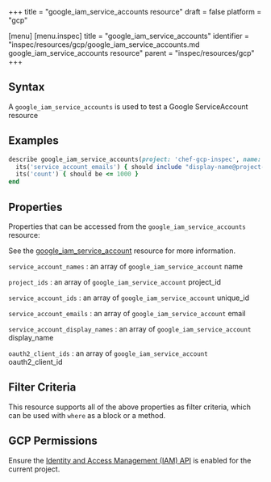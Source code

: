 +++
title = "google_iam_service_accounts resource"
draft = false
platform = "gcp"

[menu]
  [menu.inspec]
    title = "google_iam_service_accounts"
    identifier = "inspec/resources/gcp/google_iam_service_accounts.md google_iam_service_accounts resource"
    parent = "inspec/resources/gcp"
+++

## Syntax

A `google_iam_service_accounts` is used to test a Google ServiceAccount resource

## Examples

```ruby
describe google_iam_service_accounts(project: 'chef-gcp-inspec', name: "display-name@project-id.iam.gserviceaccount.com") do
  its('service_account_emails') { should include "display-name@project-id.iam.gserviceaccount.com" }
  its('count') { should be <= 1000 }
end
```

## Properties

Properties that can be accessed from the `google_iam_service_accounts` resource:

See the [google_iam_service_account](/inspec/resources/google_iam_service_account/#properties) resource for more information.

`service_account_names`
: an array of `google_iam_service_account` name

`project_ids`
: an array of `google_iam_service_account` project_id

`service_account_ids`
: an array of `google_iam_service_account` unique_id

`service_account_emails`
: an array of `google_iam_service_account` email

`service_account_display_names`
: an array of `google_iam_service_account` display_name

`oauth2_client_ids`
: an array of `google_iam_service_account` oauth2_client_id

## Filter Criteria

This resource supports all of the above properties as filter criteria, which can be used
with `where` as a block or a method.

## GCP Permissions

Ensure the [Identity and Access Management (IAM) API](https://console.cloud.google.com/apis/library/iam.googleapis.com/) is enabled for the current project.
